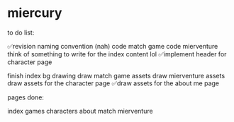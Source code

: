 # miercury

to do list:

✅revision naming convention (nah)
code match game
code mierventure
think of something to write for the index content lol
✅implement header for character page

finish index bg drawing
draw match game assets
draw mierventure assets
draw assets for the character page
✅draw assets for the about me page

pages done:

index
games
characters
about
match
mierventure
